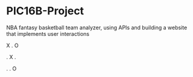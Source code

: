 # PIC16B-Project
NBA fantasy basketball team analyzer, using APIs and building a website that implements user interactions

X . O 

. X .

. . O 
